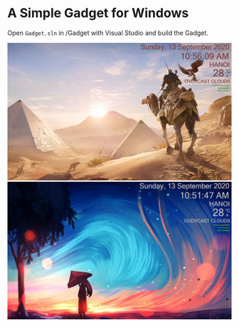 # A Simple Gadget for Windows

Open `Gadget.sln` in /Gadget with Visual Studio and build the Gadget.

![Screenshot](Assets/Screenshot2020-09-13105631.png)
![Screenshot](Assets/Screenshot2020-09-13105308.png)
